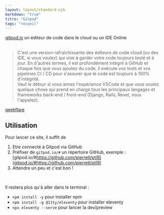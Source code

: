 ```yaml
---
layout: layout/standard.njk
markdown: "true"
titre: "Gitpod"
tags: "recueil"
---
```


[gitpod.io](gitpod.io) un éditeur de code dans le cloud ou un IDE Online<br><br>

> C'est une version rafraîchissante des éditeurs de code cloud (ou des IDE, si vous voulez) qui vise à garder votre code toujours testé et à jour. En d'autres termes, il est profondément intégré à GitHub et chaque fois que vous ajoutez du code, il exécute vos tests et vos pipelines CI / CD pour s'assurer que le code est toujours à 100% d'intégrité. <br>Vaut le détour si vous aimez l'expérience VSCode et que vous voulez quelque chose qui prend en charge tous les principaux langages et frameworks back-end / front-end (Django, Rails, Revel, vous l'appelez).

[geekflare](https://geekflare.com/fr/online-code-editors/)



## Utilisation

Pour lancer ce site, il suffit de

1. Etre connecté à Gitpod via GitHub
2. Préfixer de `gitpod.io/#` un répertoire GitHub, exemple : [gitpod.io/#https://github.com/pierretl/ptl9](gitpod.io/#https://github.com/pierretl/ptl9)
3. Attendre un peu et c'est bon !

<br>

Il restera plus qu'à aller dans le terminal :

* `npm install -y` pour installer npm
* `npm install -g @11ty/eleventy` pour installer eleventy
* `npx eleventy --serve` pour lancer la dev/preview